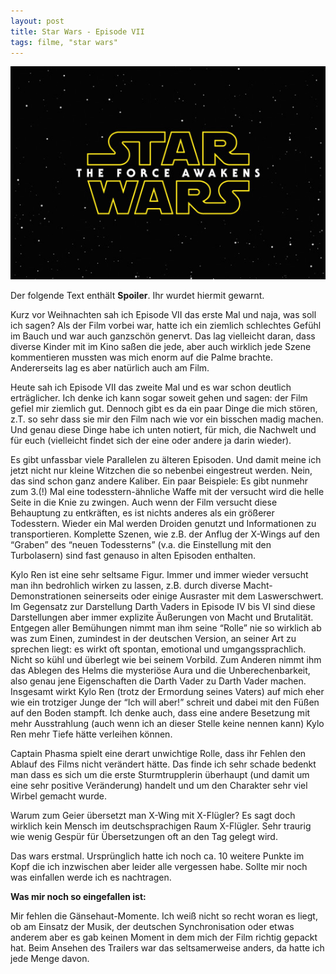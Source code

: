 ```yaml
---
layout: post
title: Star Wars - Episode VII
tags: filme, "star wars"
---
```


![Star Wars Bild](/assets/2016-01-05-Star-Wars.jpeg)

Der folgende Text enthält **Spoiler**. Ihr wurdet hiermit gewarnt.

Kurz vor Weihnachten sah ich Episode VII das erste Mal und naja, was soll ich sagen? Als der Film vorbei war, hatte ich ein ziemlich schlechtes Gefühl im Bauch und war auch ganzschön genervt. Das lag vielleicht daran, dass diverse Kinder mit im Kino saßen die jede, aber auch wirklich jede Szene kommentieren mussten was mich enorm auf die Palme brachte. Andererseits lag es aber natürlich auch am Film.

Heute sah ich Episode VII das zweite Mal und es war schon deutlich erträglicher. Ich denke ich kann sogar soweit gehen und sagen: der Film gefiel mir ziemlich gut. Dennoch gibt es da ein paar Dinge die mich stören, z.T. so sehr dass sie mir den Film nach wie vor ein bisschen madig machen. Und genau diese Dinge habe ich unten notiert, für mich, die Nachwelt und für euch (vielleicht findet sich der eine oder andere ja darin wieder).

Es gibt unfassbar viele Parallelen zu älteren Episoden. Und damit meine ich jetzt nicht nur kleine Witzchen die so nebenbei eingestreut werden. Nein, das sind schon ganz andere Kaliber. Ein paar Beispiele: Es gibt nunmehr zum 3.(!) Mal eine todesstern-ähnliche Waffe mit der versucht wird die helle Seite in die Knie zu zwingen. Auch wenn der Film versucht diese Behauptung zu entkräften, es ist nichts anderes als ein größerer Todesstern. Wieder ein Mal werden Droiden genutzt und Informationen zu transportieren. Komplette Szenen, wie z.B. der Anflug der X-Wings auf den “Graben” des “neuen Todessterns” (v.a. die Einstellung mit den Turbolasern) sind fast genauso in alten Episoden enthalten.

Kylo Ren ist eine sehr seltsame Figur. Immer und immer wieder versucht man ihn bedrohlich wirken zu lassen, z.B. durch diverse Macht-Demonstrationen seinerseits oder einige Ausraster mit dem Laswerschwert. Im Gegensatz zur Darstellung Darth Vaders in Episode IV bis VI sind diese Darstellungen aber immer explizite Äußerungen von Macht und Brutalität. Entgegen aller Bemühungen nimmt man ihm seine “Rolle” nie so wirklich ab was zum Einen, zumindest in der deutschen Version, an seiner Art zu sprechen liegt: es wirkt oft spontan, emotional und umgangssprachlich. Nicht so kühl und überlegt wie bei seinem Vorbild. Zum Anderen nimmt ihm das Ablegen des Helms die mysteriöse Aura und die Unberechenbarkeit, also genau jene Eigenschaften die Darth Vader zu Darth Vader machen. Insgesamt wirkt Kylo Ren (trotz der Ermordung seines Vaters) auf mich eher wie ein trotziger Junge der “Ich will aber!” schreit und dabei mit den Füßen auf den Boden stampft. Ich denke auch, dass eine andere Besetzung mit mehr Ausstrahlung (auch wenn ich an dieser Stelle keine nennen kann) Kylo Ren mehr Tiefe hätte verleihen können.

Captain Phasma spielt eine derart unwichtige Rolle, dass ihr Fehlen den Ablauf des Films nicht verändert hätte. Das finde ich sehr schade bedenkt man dass es sich um die erste Sturmtrupplerin überhaupt (und damit um eine sehr positive Veränderung) handelt und um den Charakter sehr viel Wirbel gemacht wurde.

Warum zum Geier übersetzt man X-Wing mit X-Flügler? Es sagt doch wirklich kein Mensch im deutschsprachigen Raum X-Flügler. Sehr traurig wie wenig Gespür für Übersetzungen oft an den Tag gelegt wird.

Das wars erstmal. Ursprünglich hatte ich noch ca. 10 weitere Punkte im Kopf die ich inzwischen aber leider alle vergessen habe. Sollte mir noch was einfallen werde ich es nachtragen.

**Was mir noch so eingefallen ist:**

Mir fehlen die Gänsehaut-Momente. Ich weiß nicht so recht woran es liegt, ob am Einsatz der Musik, der deutschen Synchronisation oder etwas anderem aber es gab keinen Moment in dem mich der Film richtig gepackt hat. Beim Ansehen des Trailers war das seltsamerweise anders, da hatte ich jede Menge davon.